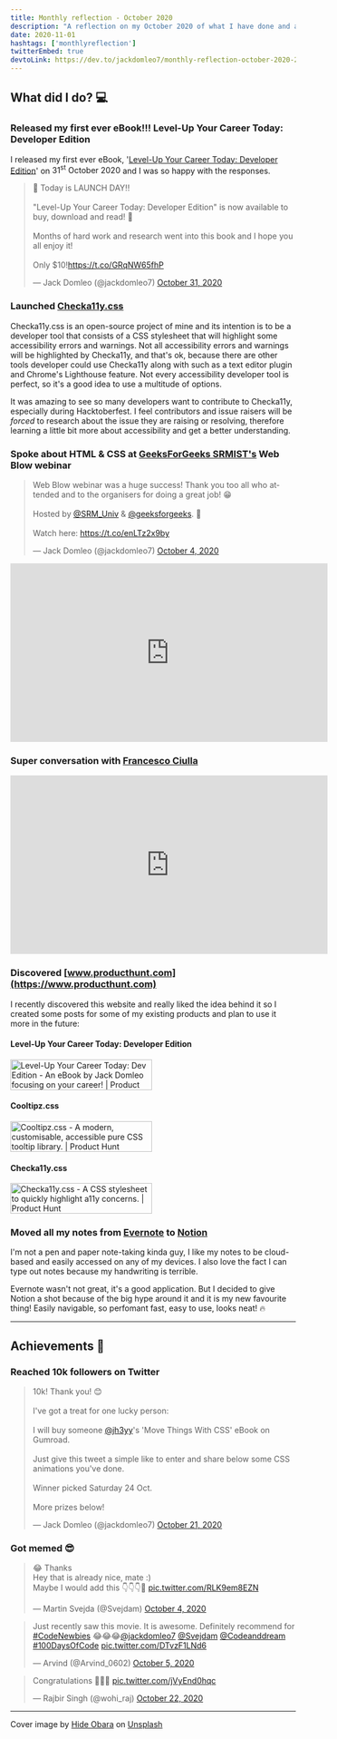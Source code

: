 ```yaml
---
title: Monthly reflection - October 2020
description: "A reflection on my October 2020 of what I have done and achieved. Released 'Level-Up Your Career Today: Developer Edition', my first eBook..."
date: 2020-11-01
hashtags: ['monthlyreflection']
twitterEmbed: true
devtoLink: https://dev.to/jackdomleo7/monthly-reflection-october-2020-2a34
---
```


## What did I do? 💻

### Released my first ever eBook!!! Level-Up Your Career Today: Developer Edition

I released my first ever eBook, '[Level-Up Your Career Today: Developer Edition](https://levelupyourcareer.today)' on <time datetime="2020-10-31">31<sup>st</sup> October 2020</time> and I was so happy with the responses.

<blockquote class="twitter-tweet"><p lang="en" dir="ltr">🚀 Today is LAUNCH DAY!!<br><br>&quot;Level-Up Your Career Today: Developer Edition&quot; is now available to buy, download and read! 🥳<br><br>Months of hard work and research went into this book and I hope you all enjoy it!<br><br>Only $10!<a href="https://t.co/GRqNW65fhP">https://t.co/GRqNW65fhP</a></p>&mdash; Jack Domleo (@jackdomleo7) <a href="https://twitter.com/jackdomleo7/status/1322522463272579073?ref_src=twsrc%5Etfw">October 31, 2020</a></blockquote>

### Launched [Checka11y.css](https://github.com/jackdomleo7/Checka11y.css)

Checka11y.css is an open-source project of mine and its intention is to be a developer tool that consists of a CSS stylesheet that will highlight some accessibility errors and warnings. Not all accessibility errors and warnings will be highlighted by Checka11y, and that's ok, because there are other tools developer could use Checka11y along with such as a text editor plugin and Chrome's Lighthouse feature. Not every accessibility developer tool is perfect, so it's a good idea to use a multitude of options.

It was amazing to see so many developers want to contribute to Checka11y, especially during Hacktoberfest. I feel contributors and issue raisers will be _forced_ to research about the issue they are raising or resolving, therefore learning a little bit more about accessibility and get a better understanding.

### Spoke about HTML & CSS at [GeeksForGeeks SRMIST's](https://twitter.com/SRM_Univ) Web Blow webinar

<blockquote class="twitter-tweet"><p lang="en" dir="ltr">Web Blow webinar was a huge success! Thank you too all who attended and to the organisers for doing a great job! 😁<br><br>Hosted by <a href="https://twitter.com/SRM_Univ?ref_src=twsrc%5Etfw">@SRM_Univ</a> &amp; <a href="https://twitter.com/geeksforgeeks?ref_src=twsrc%5Etfw">@geeksforgeeks</a>. 🙏<br><br>Watch here: <a href="https://t.co/enLTz2x9by">https://t.co/enLTz2x9by</a></p>&mdash; Jack Domleo (@jackdomleo7) <a href="https://twitter.com/jackdomleo7/status/1312735390789439494?ref_src=twsrc%5Etfw">October 4, 2020</a></blockquote> <script async src="https://platform.twitter.com/widgets.js" charset="utf-8"></script> 

<iframe width="560" height="315" src="https://www.youtube.com/embed/O-WTOvzi2Og" frameborder="0" allow="accelerometer; autoplay; clipboard-write; encrypted-media; gyroscope; picture-in-picture" allowfullscreen></iframe>

### Super conversation with [Francesco Ciulla](https://twitter.com/FrancescoCiull4)

<iframe width="560" height="315" src="https://www.youtube.com/embed/dOwWn5GvQF0" frameborder="0" allow="accelerometer; autoplay; clipboard-write; encrypted-media; gyroscope; picture-in-picture" allowfullscreen></iframe>

### Discovered [www.producthunt.com](https://www.producthunt.com)

I recently discovered this website and really liked the idea behind it so I created some posts for some of my existing products and plan to use it more in the future:

#### Level-Up Your Career Today: Developer Edition

<a href="https://www.producthunt.com/posts/level-up-your-career-today-dev-edition?utm_source=badge-featured&utm_medium=badge&utm_souce=badge-level-up-your-career-today-dev-edition" target="_blank"><img src="https://api.producthunt.com/widgets/embed-image/v1/featured.svg?post_id=271450&theme=light" alt="Level-Up Your Career Today: Dev Edition - An eBook by Jack Domleo focusing on your career! | Product Hunt" style="width: 250px; height: 54px;" width="250" height="54" /></a>

#### Cooltipz.css

<a href="https://www.producthunt.com/posts/cooltipz-css?utm_source=badge-featured&utm_medium=badge&utm_souce=badge-cooltipz-css" target="_blank"><img src="https://api.producthunt.com/widgets/embed-image/v1/featured.svg?post_id=269594&theme=light" alt="Cooltipz.css - A modern, customisable, accessible pure CSS tooltip library. | Product Hunt" style="width: 250px; height: 54px;" width="250" height="54" /></a>

#### Checka11y.css

<a href="https://www.producthunt.com/posts/checka11y-css?utm_source=badge-featured&utm_medium=badge&utm_souce=badge-checka11y-css" target="_blank"><img src="https://api.producthunt.com/widgets/embed-image/v1/featured.svg?post_id=269866&theme=light" alt="Checka11y.css - A CSS stylesheet to quickly highlight a11y concerns. | Product Hunt" style="width: 250px; height: 54px;" width="250" height="54" /></a>

### Moved all my notes from [Evernote](https://www.evernote.com) to [Notion](https://www.notion.so)

I'm not a pen and paper note-taking kinda guy, I like my notes to be cloud-based and easily accessed on any of my devices. I also love the fact I can type out notes because my handwriting is terrible.

Evernote wasn't not great, it's a good application. But I decided to give Notion a shot because of the big hype around it and it is my new favourite thing! Easily navigable, so perfomant fast, easy to use, looks neat! 🔥

---

## Achievements 🎉

### Reached 10k followers on Twitter

<blockquote class="twitter-tweet"><p lang="en" dir="ltr">10k! Thank you! 😊<br><br>I&#39;ve got a treat for one lucky person:<br><br>I will buy someone <a href="https://twitter.com/jh3yy?ref_src=twsrc%5Etfw">@jh3yy</a>&#39;s &#39;Move Things With CSS&#39; eBook on Gumroad.<br><br>Just give this tweet a simple like to enter and share below some CSS animations you&#39;ve done.<br><br>Winner picked Saturday 24 Oct.<br><br>More prizes below!</p>&mdash; Jack Domleo (@jackdomleo7) <a href="https://twitter.com/jackdomleo7/status/1319013760204476417?ref_src=twsrc%5Etfw">October 21, 2020</a></blockquote>

### Got memed 😎

<blockquote class="twitter-tweet"><p lang="en" dir="ltr">😂 Thanks<br>Hey that is already nice, mate :)<br>Maybe I would add this 👇👇👇🙂 <a href="https://t.co/RLK9em8EZN">pic.twitter.com/RLK9em8EZN</a></p>&mdash; Martin Svejda (@Svejdam) <a href="https://twitter.com/Svejdam/status/1312859467432767494?ref_src=twsrc%5Etfw">October 4, 2020</a></blockquote>

<blockquote class="twitter-tweet"><p lang="en" dir="ltr">Just recently saw this movie. It is awesome. Definitely recommend for <a href="https://twitter.com/hashtag/CodeNewbies?src=hash&amp;ref_src=twsrc%5Etfw">#CodeNewbies</a> 😂😂😂<a href="https://twitter.com/jackdomleo7?ref_src=twsrc%5Etfw">@jackdomleo7</a> <a href="https://twitter.com/Svejdam?ref_src=twsrc%5Etfw">@Svejdam</a> <a href="https://twitter.com/Codeanddream?ref_src=twsrc%5Etfw">@Codeanddream</a> <a href="https://twitter.com/hashtag/100DaysOfCode?src=hash&amp;ref_src=twsrc%5Etfw">#100DaysOfCode</a> <a href="https://t.co/DTvzF1LNd6">pic.twitter.com/DTvzF1LNd6</a></p>&mdash; Arvind (@Arvind_0602) <a href="https://twitter.com/Arvind_0602/status/1313132562425032706?ref_src=twsrc%5Etfw">October 5, 2020</a></blockquote>

<blockquote class="twitter-tweet"><p lang="en" dir="ltr">Congratulations 👏🎉🎊 <a href="https://t.co/jVyEnd0hqc">pic.twitter.com/jVyEnd0hqc</a></p>&mdash; Rajbir Singh (@wohi_raj) <a href="https://twitter.com/wohi_raj/status/1319173014135599104?ref_src=twsrc%5Etfw">October 22, 2020</a></blockquote>

---

Cover image by [Hide Obara](https://unsplash.com/@hideobara) on [Unsplash](https://unsplash.com/s/photos/reflection)